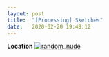 ```yaml
---
layout: post
title:  "[Processing] Sketches"
date:   2020-02-20 19:48:12
---
```


**Location**
[![random_nude](https://media.giphy.com/media/XD3vsEiZY7s4CkOiF6/giphy.gif)](https://github.com/spoisseroux/Processing3/blob/master/random_nude/random_nude.pde)
